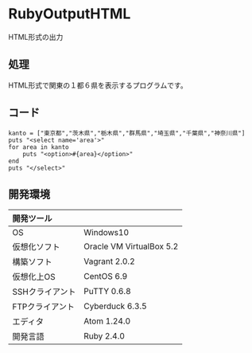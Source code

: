 # RubyOutputHTML
HTML形式の出力

## 処理
HTML形式で関東の１都６県を表示するプログラムです。

## コード
```
kanto = ["東京都","茨木県","栃木県","群馬県","埼玉県","千葉県","神奈川県"]
puts "<select name='area'>"
for area in kanto
    puts "<option>#{area}</option>"
end
puts "</select>"
```
  
## 開発環境
| 開発ツール |  |
|:-|:-|
| OS | Windows10 |
| 仮想化ソフト | Oracle VM VirtualBox 5.2 |
| 構築ソフト | Vagrant 2.0.2 |
| 仮想化上OS | CentOS 6.9 |
| SSHクライアント | PuTTY 0.6.8 |
| FTPクライアント | Cyberduck 6.3.5 |
| エディタ | Atom 1.24.0 |
| 開発言語 | Ruby 2.4.0 |
